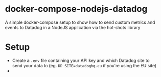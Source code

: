# docker-compose-nodejs-datadog

A simple docker-compose setup to show how to send custom metrics and events to Datadog in a NodeJS application via the hot-shots library

# Setup

- Create a `.env` file containing your API key and which Datadog site to send your data to (eg. `DD_SITE=datadoghq.eu` if you're using the EU site)
- 